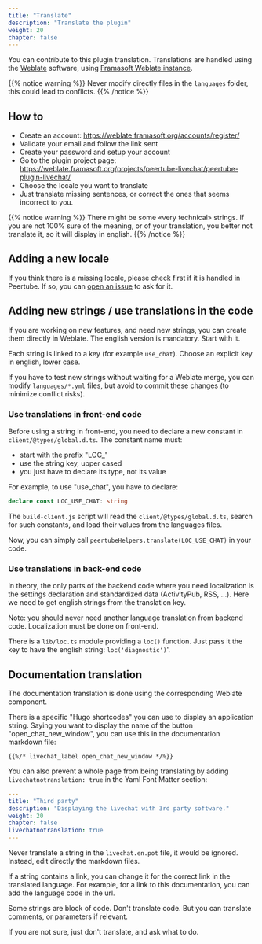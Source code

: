 ```yaml
---
title: "Translate"
description: "Translate the plugin"
weight: 20
chapter: false
---
```


You can contribute to this plugin translation.
Translations are handled using the [Weblate](https://weblate.org/) software,
using [Framasoft Weblate instance](https://weblate.framasoft.org/).

{{% notice warning %}}
Never modify directly files in the `languages` folder, this could lead to conflicts.
{{% /notice %}}

## How to

* Create an account: https://weblate.framasoft.org/accounts/register/
* Validate your email and follow the link sent
* Create your password and setup your account
* Go to the plugin project page: https://weblate.framasoft.org/projects/peertube-livechat/peertube-plugin-livechat/
* Choose the locale you want to translate
* Just translate missing sentences, or correct the ones that seems incorrect to you.

{{% notice warning %}}
There might be some «very technical» strings. If you are not 100% sure of
the meaning, or of your translation, you better not translate it,
so it will display in english.
{{% /notice %}}

## Adding a new locale

If you think there is a missing locale, please check first if it is handled in Peertube.
If so, you can [open an issue](https://github.com/JohnXLivingston/peertube-plugin-livechat/issues) to ask for it.

## Adding new strings / use translations in the code

If you are working on new features, and need new strings, you can create them directly in Weblate.
The english version is mandatory. Start with it.

Each string is linked to a key (for example `use_chat`).
Choose an explicit key in english, lower case.

If you have to test new strings without waiting for a Weblate merge, you can modify `languages/*.yml` files,
but avoid to commit these changes (to minimize conflict risks).

### Use translations in front-end code

Before using a string in front-end, you need to declare a new constant in `client/@types/global.d.ts`.
The constant name must:

* start with the prefix "LOC_"
* use the string key, upper cased
* you just have to declare its type, not its value

For example, to use "use_chat", you have to declare:

```typescript
declare const LOC_USE_CHAT: string
```

The `build-client.js` script will read the `client/@types/global.d.ts`,
search for such constants, and load their values from the languages files.

Now, you can simply call `peertubeHelpers.translate(LOC_USE_CHAT)` in your code.

### Use translations in back-end code

In theory, the only parts of the backend code where you need localization is the
settings declaration and standardized data (ActivityPub, RSS, ...).
Here we need to get english strings from the translation key.

Note: you should never need another language translation from backend code.
Localization must be done on front-end.

There is a `lib/loc.ts` module providing a `loc()` function.
Just pass it the key to have the english string: `loc('diagnostic')`'.

## Documentation translation

The documentation translation is done using the corresponding Weblate component.

There is a specific "Hugo shortcodes" you can use to display an application string.
Saying you want to display the name of the button "open_chat_new_window", you can use this in the documentation markdown file:

```hugo
{{%/* livechat_label open_chat_new_window */%}}
```

You can also prevent a whole page from being translating by adding `livechatnotranslation: true` in the Yaml Font Matter section:

```yaml
---
title: "Third party"
description: "Displaying the livechat with 3rd party software."
weight: 20
chapter: false
livechatnotranslation: true
---
```

Never translate a string in the `livechat.en.pot` file, it would be ignored.
Instead, edit directly the markdown files.

If a string contains a link, you can change it for the correct link in the translated language.
For example, for a link to this documentation, you can add the language code in the url.

Some strings are block of code.
Don't translate code.
But you can translate comments, or parameters if relevant.

If you are not sure, just don't translate, and ask what to do.
